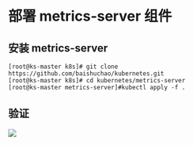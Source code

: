 # 部署 metrics-server 组件

## 安装 metrics-server

```
[root@ks-master k8s]# git clone https://github.com/baishuchao/kubernetes.git
[root@ks-master k8s]# cd kubernetes/metrics-server
[root@ks-master metrics-server]#kubectl apply -f .
```

## 验证

![](../images/metrics.png)

